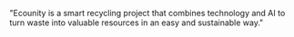 "Ecounity is a smart recycling project that combines technology and AI to turn waste into valuable resources in an easy and sustainable way."
